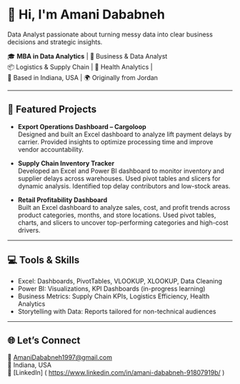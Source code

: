 # 👋 Hi, I'm Amani Dababneh

Data Analyst passionate about turning messy data into clear business decisions and strategic insights.

🎓 **MBA in Data Analytics** | 💼 Business & Data Analyst  
📦 Logistics & Supply Chain | 🏥 Health Analytics |  
📍 Based in Indiana, USA | 🌍 Originally from Jordan  

---

## 🧠 Featured Projects

- **Export Operations Dashboard – Cargoloop**  
  Designed and built an Excel dashboard to analyze lift payment delays by carrier. Provided insights to optimize processing time and improve vendor accountability.

- **Supply Chain Inventory Tracker**  
  Developed an Excel and Power BI dashboard to monitor inventory and supplier delays across warehouses. Used pivot tables and slicers for dynamic analysis. Identified top delay contributors and low-stock areas.

- **Retail Profitability Dashboard**  
  Built an Excel dashboard to analyze sales, cost, and profit trends across product categories, months, and store locations. Used pivot tables, charts, and slicers to uncover top-performing categories and high-cost drivers.

---

## 💻 Tools & Skills

- Excel: Dashboards, PivotTables, VLOOKUP, XLOOKUP, Data Cleaning  
- Power BI: Visualizations, KPI Dashboards (in-progress learning)  
- Business Metrics: Supply Chain KPIs, Logistics Efficiency, Health Analytics  
- Storytelling with Data: Reports tailored for non-technical audiences

---

## 🌐 Let’s Connect

📧 AmaniDababneh1997@gmail.com  
📍 Indiana, USA  
🔗 [LinkedIn] ( https://www.linkedin.com/in/amani-dababneh-91807919b/ )
